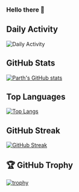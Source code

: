 ### Hello there 👋
## Daily Activity
![Daily Activity](https://github-readme-activity-graph.vercel.app/graph?username=helloparthshah&bg_color=000000&color=fff&line=0194dd&point=5194f0&area=true)

## GitHub Stats
[![Parth's GitHub stats](https://github-readme-stats-helloparthshah.vercel.app/api?username=helloparthshah&count_private=true&show_icons=true&theme=radical)](https://github.com/anuraghazra/github-readme-stats)

## Top Languages
[![Top Langs](https://github-readme-stats-helloparthshah.vercel.app/api/top-langs/?username=helloparthshah&count_private=false&show_icons=true&theme=radical&layout=compact)](https://github.com/anuraghazra/github-readme-stats)

## GitHub Streak
[![GitHub Streak](https://streak-stats.demolab.com/?user=helloparthshah&theme=radical)](https://git.io/streak-stats)

## 🏆 GitHub Trophy
[![trophy](https://github-profile-trophy.vercel.app/?username=helloparthshah&column=8&theme=radical)](https://github-profile-trophy.vercel.app/?username=helloparthshah&column=8)
<!--
**helloparthshah/helloparthshah** is a ✨ _special_ ✨ repository because its `README.md` (this file) appears on your GitHub profile.

Here are some ideas to get you started:

- 🔭 I’m currently working on ...
- 🌱 I’m currently learning ...
- 👯 I’m looking to collaborate on ...
- 🤔 I’m looking for help with ...
- 💬 Ask me about ...
- 📫 How to reach me: ...
- 😄 Pronouns: ...
- ⚡ Fun fact: ...
-->
